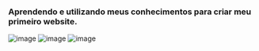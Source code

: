 ### Aprendendo e utilizando meus conhecimentos para criar meu primeiro website. 



![image](https://user-images.githubusercontent.com/91492373/231352441-c6fc4133-6c1f-46ea-9085-793f9ccc4d14.png)
![image](https://user-images.githubusercontent.com/91492373/231352172-fbccf3f9-a967-427e-ba51-206d2d2b7456.png)
![image](https://user-images.githubusercontent.com/91492373/231352207-b61eb0ff-11ae-4000-b2b9-656d5a027043.png)
